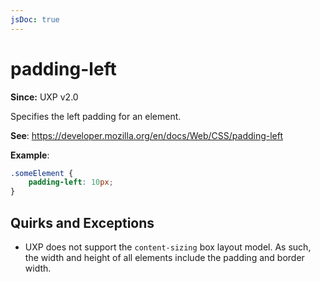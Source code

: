 ```yaml
---
jsDoc: true
---
```

# padding-left

**Since:**  UXP v2.0

Specifies the left padding for an element.

**See**: https://developer.mozilla.org/en/docs/Web/CSS/padding-left

**Example**:

```css
.someElement {
    padding-left: 10px;
}
```

## Quirks and Exceptions

* UXP does not support the `content-sizing` box layout model. As such, the width and height of all elements include the padding and border width.